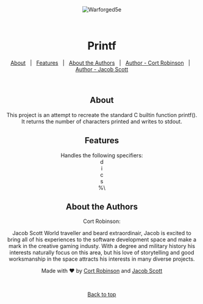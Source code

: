 <div align="center" id="top"> 
  <img src="https://www.computerhope.com/cdn/linux/printf.gif" alt="Warforged5e" />

  &#xa0;

<h1 align="center">Printf</h1>

<p align="center">
  <a href="#about">About</a> &#xa0; | &#xa0; 
  <a href="#features">Features</a> &#xa0; | &#xa0;
  <a href="#about-the-authors">About the Authors</a> &#xa0; | &#xa0;
  <a href="https://github.com/cort-robinson" target="_blank">Author - Cort Robinson</a> &#xa0; | &#xa0;
  <a href="https://github.com/jhs1790" target="_blank">Author - Jacob Scott</a>
</p>

<br>

## About ##

This project is an attempt to recreate the standard C builtin function printf(). It returns the number of characters printed and writes to stdout.

## Features ##

Handles the following specifiers:\
d\
i\
c\
s\
%\

## About the Authors ##

Cort Robinson:
  
Jacob Scott
  World traveller and beard extraordinair, Jacob is excited to bring all of his experiences to the software development space and make a mark in the creative gaming industy. With a degree and military history his interests naturally focus on this area, but his love of storytelling and good worksmanship in the space attracts his interests in many diverse projects. 


Made with :heart: by <a href="https://github.com/cort-robinson" target="_blank">Cort Robinson</a> and <a href="https://github.com/jhs1790" target="_blank">Jacob Scott</a>

&#xa0;

<a href="#top">Back to top</a>
